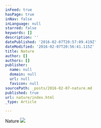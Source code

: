 ```yaml
---
inFeed: true
hasPage: true
inNav: false
inLanguage: null
starred: false
keywords: []
description: ''
datePublished: '2016-02-07T20:57:09.419Z'
dateModified: '2016-02-07T20:56:41.115Z'
title: Nature
author: []
authors: []
publisher:
  name: null
  domain: null
  url: null
  favicon: null
sourcePath: _posts/2016-02-07-nature.md
published: true
url: nature/index.html
_type: Article

---
```

Nature
![](https://the-grid-user-content.s3-us-west-2.amazonaws.com/aa024ff9-595e-49cc-b726-4ca7588c4da4.JPG)